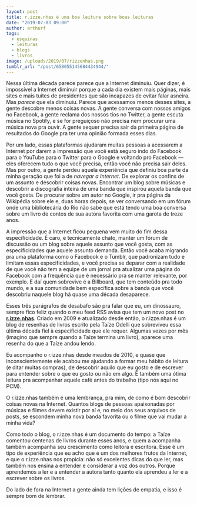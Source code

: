 ```yaml
---
layout: post
title: r.izze.nhas é uma boa leitura sobre boas leituras
date: "2019-07-03 09:00"
author: arthurf
tags:
  - esquinas
  - leituras
  - blogs
  - livros
image: /uploads/2019/07/rizzenhas.png
tumblr_url: "/post/658055145684434944/"
---
```


Nessa última década parece parece que a Internet diminuiu. Quer dizer, é impossível a Internet diminuir porque a cada dia existem mais páginas, mais sites e mais tuítes de presidentes que são incapazes de evitar falar asneira. Mas _parece_ que ela diminuiu. Parece que acessamos menos desses sites, a gente descobre menos coisas novas. A gente conversa com nossos amigos no Facebook, a gente reclama dos nossos tios no Twitter, a gente escuta música no Spotify, e se for preguiçoso não precisa nem procurar uma música nova pra ouvir. A gente sequer precisa sair da primeira página de resultados do Google pra ter uma opinião formada esses dias.

Por um lado, essas plataformas ajudaram muitas pessoas a acessarem a Internet por darem a impressão que você está seguro indo do Facebook para o YouTube para o Twitter para o Google e voltando pro Facebook — eles oferecem tudo o que você precisa, então você não precisa sair deles. Mas por outro, a gente perdeu aquela experiência que definiu boa parte da minha geração que foi a de _navegar a Internet_. De explorar os confins de um assunto e descobrir coisas novas. Encontrar um blog sobre músicas e descobrir a discografia inteira de uma banda que inspirou aquela banda que você gosta. De procurar sobre um autor no Google, ir pra página da Wikipédia sobre ele e, duas horas depois, se ver conversando em um fórum onde uma bibliotecária do Rio não sabe que está tendo uma boa conversa sobre um livro de contos de sua autora favorita com uma garota de treze anos.

A impressão que a Internet ficou pequena vem muito do fim dessa especificidade. É caro, e tecnicamente chato, manter um fórum de discussão ou um blog sobre aquele assunto que você gosta, com as especificidades que aquele assunto demanda. Então você acaba migrando pra uma plataforma como o Facebook e o Tumblr, que padronizam tudo e limitam essas especificidades, e você precisa se deparar com a realidade de que você não tem a equipe de um jornal pra atualizar uma página do Facebook com a frequência que é necessário pra se manter relevante, por exemplo. E daí quem sobrevive é a Billboard, que tem conteúdo pra todo mundo, e a sua comunidade bem específica sobre a banda que você descobriu naquele blog há quase uma década desaparece.

Esses três parágrafos de desabafo são pra falar que eu, um dinossauro, sempre fico feliz quando o meu feed RSS avisa que tem um novo post no **[r.izze.nhas](https://rizzenhas.com/)**. Criado em 2009 e atualizado desde então, o r.izze.nhas é um blog de resenhas de livros escrito pela Taíze Odelli que sobreviveu essa última década fiel à especificidade que ele requer. Algumas vezes por mês (imagino que sempre quando a Taíze termina um livro), aparece uma resenha do que a Taíze andou lendo.

Eu acompanho o r.izze.nhas desde meados de 2010, e quase que inconscientemente ele acabou me ajudando a formar meu hábito de leitura (e ditar muitas compras), de descobrir aquilo que eu gosto e de escrever para entender sobre o que eu gosto ou não em algo. É também uma ótima leitura pra acompanhar aquele café antes do trabalho (tipo nós aqui no PCM).

O r.izze.nhas também é uma lembrança, pra mim, de como é bom descobrir coisas novas na Internet. Quantos blogs de pessoas apaixonadas por músicas e filmes devem existir por aí e, no meio dos seus arquivos de posts, se escondem minha nova banda favorita ou o filme que vai mudar a minha vida?

Como todo o blog, o r.izze.nhas é um documento do tempo: a Taíze comentou centenas de livros durante esses anos, e quem a acompanha também acompanha seu crescimento como leitora e escritora. Esse é um tipo de experiência que eu acho que é um dos melhores frutos da Internet, e que o r.izze.nhas nos propicia: não só excelentes dicas do que ler, mas também nos ensina a entender e considerar a voz dos outros. Porque aprendemos a ler e a entender a autora tanto quanto ela aprendeu a ler e a escrever sobre os livros.

Do lado de fora na Internet a gente ainda tem lições de empatia, e isso é sempre bom de lembrar.

